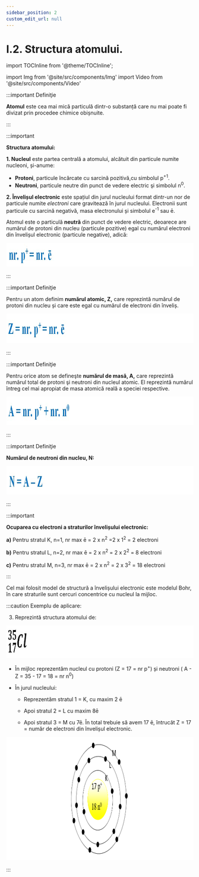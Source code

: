 ```yaml
---
sidebar_position: 2
custom_edit_url: null
---
```


# I.2. Structura atomului.

import TOCInline from '@theme/TOCInline';

<TOCInline toc={toc} />



import Img from '@site/src/components/Img'
import Video from '@site/src/components/Video'



:::important Definiţie

**Atomul** este cea mai mică particulă dintr-o substanță care nu mai poate fi divizat prin procedee chimice obișnuite.

:::


:::important

**Structura atomului:**

**1. Nucleul** este partea centrală a atomului, alcătuit din particule numite nucleoni, și-anume:
  - **Protoni**, particule încărcate cu sarcină pozitivă,cu simbolul p<sup>+1</sup>.
  - **Neutroni**, particule neutre din punct de vedere electric şi simbolul n<sup>0</sup>.

**2. Învelișul electronic** este spațiul din jurul nucleului format dintr-un nor de particule numite _electroni_ care gravitează în jurul nucleului. Electronii sunt particule cu sarcină negativă, masa electronului și simbolul e<sup>-1</sup> sau ē.

Atomul este o particulă **neutră** din punct de vedere electric, deoarece are numărul de protoni din nucleu (particule pozitive) egal cu numărul electroni din învelișul electronic (particule negative), adică:


<Img className="img-responsive4" src="chimie/clasa8/capitolul1/1_2_Poza0_NumarProtoniEgalNumarElectroni.jpg" width="1000" height="63" />


:::


:::important Definiţie

Pentru un atom definim **numărul atomic, Z,** care reprezintă numărul de protoni din nucleu și care este egal cu numărul de electroni din înveliș.


<Img className="img-responsive4" src="chimie/clasa8/capitolul1/1_2_Poza0bis1_NumarAtomicZ.jpg" width="1000" height="79" />


:::

:::important Definiţie

Pentru orice atom se defineşte **numărul de masă, A,** care reprezintă numărul total de protoni şi neutroni din nucleul atomic. El reprezintă numărul întreg cel mai apropiat de masa atomică reală a speciei respective. 


<Img className="img-responsive4" src="chimie/clasa8/capitolul1/1_2_Poza0bis2_NumarDeMasaA.jpg" width="1000" height="76" />


:::

:::important Definiţie

**Numărul de neutroni din nucleu, N:**


<Img className="img-responsive4" src="chimie/clasa8/capitolul1/1_2_Poza0bis3_NumarDeNeutroniN.jpg" width="1000" height="76" />


:::





:::important

**Ocuparea cu electroni a straturilor învelișului electronic:**

**a)** Pentru stratul K, n=1, nr max ē = 2 x n<sup>2</sup> =2 x 1<sup>2</sup> = 2 electroni       

**b)** Pentru stratul L, n=2, nr max ē = 2 x n<sup>2</sup> = 2 x 2<sup>2</sup> = 8 electroni 

**c)** Pentru stratul M, n=3, nr max ē = 2 x n<sup>2</sup> = 2 x 3<sup>2</sup> = 18 electroni


:::


Cel mai folosit model de structură a învelișului electronic este modelul Bohr, în care straturile sunt cercuri concentrice cu nucleul la mijloc.


:::caution Exemplu de aplicare:

3) Reprezintă structura atomului de: 

<Img className="img-responsive4" src="chimie/clasa8/capitolul1/1_2_Poza1_FormulaChimicaAtomClor.jpg" width="1000" height="87" />




- În mijloc reprezentăm nucleul cu protoni (Z = 17 = nr p<sup>+</sup>) și neutroni ( A - Z = 35 - 17 = 18 = nr n<sup>0</sup>)

- În jurul nucleului:
 
  - Reprezentăm stratul 1 = K, cu maxim 2 ē

  - Apoi stratul 2 = L cu maxim 8ē

  - Apoi stratul 3 = M cu 7ē. În total trebuie să avem 17 ē, întrucât Z = 17 = număr de electroni din învelișul electronic.
 



<Img className="img-responsive4"  src="chimie/clasa8/capitolul1/1_2_Poza2_StructuraAtomClor_vers3.png" width="1000" height="330" />

:::




<br></br>





